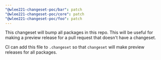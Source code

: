 ```yaml
---
"@wlee221-changeset-poc/bar": patch
"@wlee221-changeset-poc/core": patch
"@wlee221-changeset-poc/foo": patch
---
```


This changeset will bump all packages in this repo. This will be useful for making a preview release for a pull request that doesn't have a changeset.

CI can add this file to `.changeset` so that `changeset` will make preview releases for all packages.

